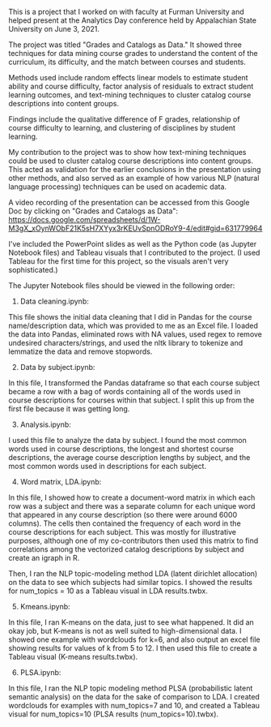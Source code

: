 This is a project that I worked on with faculty at Furman University and helped present at the Analytics Day conference held by Appalachian State University on June 3, 2021.

The project was titled "Grades and Catalogs as Data." It showed three techniques for data mining course grades to understand the content of the curriculum, its difficulty, and the match between courses and students. 

Methods used include random effects linear models to estimate student ability and course difficulty, factor analysis of residuals to extract student learning outcomes, and text-mining techniques to cluster catalog course descriptions into content groups. 

Findings include the qualitative difference of F grades, relationship of course difficulty to learning, and clustering of disciplines by student learning. 

My contribution to the project was to show how text-mining techniques could be used to cluster catalog course descriptions into content groups. This acted as validation for the earlier conclusions in the presentation using other methods, and also served as an example of how various NLP (natural language processing) techniques can be used on academic data.

A video recording of the presentation can be accessed from this Google Doc by clicking on "Grades and Catalogs as Data": https://docs.google.com/spreadsheets/d/1W-M3gX_xOynWObF21K5sH7XYyx3rKEUvSpnODRoY9-4/edit#gid=631779964

I've included the PowerPoint slides as well as the Python code (as Jupyter Notebook files) and Tableau visuals that I contributed to the project. (I  used Tableau for the first time for this project, so the visuals aren't very sophisticated.)

The Jupyter Notebook files should be viewed in the following order:

1) Data cleaning.ipynb: 

This file shows the initial data cleaning that I did in Pandas for the course name/description data, which was provided to me as an Excel file. I loaded the data into Pandas, eliminated rows with NA values, used regex to remove undesired characters/strings, and used the nltk library to tokenize and lemmatize the data and remove stopwords.

2) Data by subject.ipynb: 

In this file, I transformed the Pandas dataframe so that each course subject became a row with a bag of words containing all of the words used in course descriptions for courses within that subject. I split this up from the first file because it was getting long.

3) Analysis.ipynb: 

I used this file to analyze the data by subject. I found the most common words used in course descriptions, the longest and shortest course descriptions, the average course description lengths by subject, and the most common words used in descriptions for each subject.

4) Word matrix, LDA.ipynb: 
 
In this file, I showed how to create a document-word matrix in which each row was a subject and there was a separate column for each unique word that appeared in any course description (so there were around 6000 columns). The cells then contained the frequency of each word in the course descriptions for each subject. This was mostly for illustrative purposes, although one of my co-contributors then used this matrix to find correlations among the vectorized catalog descriptions by subject and create an igraph in R. 

Then, I ran the NLP topic-modeling method LDA (latent dirichlet allocation) on the data to see which subjects had similar topics. I showed the results for num_topics = 10 as a Tableau visual in LDA results.twbx.

5) Kmeans.ipynb: 
 
In this file, I ran K-means on the data, just to see what happened. It did an okay job, but K-means is not as well suited to high-dimensional data. I showed one example with wordclouds for k=6, and also output an excel file showing results for values of k from 5 to 12. I then used this file to create a Tableau visual (K-means results.twbx).

6) PLSA.ipynb: 
 
In this file, I ran the NLP topic modeling method PLSA (probabilistic latent semantic analysis) on the data for the sake of comparison to LDA. I created wordclouds for examples with num_topics=7 and 10, and created a Tableau visual for num_topics=10 (PLSA results (num_topics=10).twbx).


